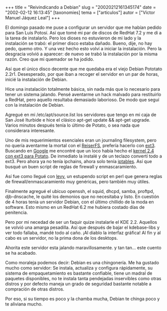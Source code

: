 +++
title = "Reivindicando a Debian"
slug = "20020212161345174"
date = "2002-02-12 16:13:45"
[taxonomies]
tema = ["articulos"]
autor = ["Víctor Manuel Jáquez Leal"]
+++

El domingo pasado me puse a configurar un servidor que me habían pedido
para San Luis Potosí. Así que tomé mi par de discos de RedHat 7.2 y me
di a la tarea de instalarlo. Pero los dioses no estuvieron de mi lado y
la instalación se trabó: el primer disco estaba dañado. Bueno, dije, no
hay pedo, quemo otro. Y una vez hecho esto volví a iniciar la
instalación. Pero la desgracia volvió a aparecer: de nuevo se trabó la
instalación por la misma razón. Creo que mi quemador se ha jodido.

Así que el único disco decente que me quedaba era el viejo Debian
Pototato 2.2r1. Desesperado, por que iban a recoger el servidor en un
par de horas, inicié la instalación de Debian.

<!-- more -->
Hice una instalación totalmente básica, sin nada más que lo necesario
para tener un sistema jalando. Pensé aventarme un hack malvado para
restituirlo a RedHat, pero aquello resultaba demasiado laborioso. De
modo que seguí con la instalación de Debian.

Agregué en mi /etc/apt/source.list los servidores que tengo en mi caja
de San José Iturbide e hice el clásico apt-get update && apt-get
upgrade. Varios minutos después tenía lo último de Potato, o sea nada
que considerara interesante.

Uno de mis requerimientos esenciales eran un journaling filesystem, pero
no quería aventarme la mortal con el
[ReiserFS](http://www.reiserfs.org), prefería hacerlo con
[ext3](http://www.zip.com.au/~akpm/linux/ext3/). Buscando en
[Google](http://www.google.com) me encontré que un loco había hecho el
[kernel 2.4 con ext3 para
Potato](http://www.fs.tum.de/~bunk/kernel-24.html). De inmediato la
instalé y de un teclazo convertí todo a ext3. Pero ahora ya no tenía
ipchains, ahora solo tenía [iptables](http://netfiler.samba.org). Así
que busqué un buen script de reglas de firewall y enmascaramiento.

Así fue como llegué con [levy](http://muse.linuxmafia.org/levy/), un
estupendo script en perl que genera reglas de firewall/enmascaramiento
muy genéricas, pero también muy útiles.

Finalmente agregué el ubicuo openssh, el squid, dhcpd, samba, proftpd,
djb-dnscache, le quité los demonios que no necesitaba y listo. En
cuestión de 4 horas tenía un servidor Debian, con el último chillido de
la moda en software. Esto mismo en un RedHat 6.2 me hubiera costado días
de penitencia.

Pero por mi necedad de ser un faquir quize instalarle el KDE 2.2.
Aquellos se volvió una amarga pesadilla. Así que después de bajar el
kdebase-libs y ver todo fallaba, mandé todo al caño. ¡Al diablo la
interfaz gráfica! Al fin y al cabo es un servidor, no la prima dona de
los desktops.

Ahorita este servidor esta jalando maravillosamente. y tan tan... este
cuento se ha acabado.

Como moraleja podemos decir: Debian es una chingonería. Me ha gustado
mucho como servidor: Se instala, actualiza y configura rápidamente, su
sistema de empaquetamiento es bastante confiable, tiene un madral de
paquetes disponibles, no te instala tanta pendejadas inservibles como
otras distros y por defecto maneja un grado de seguridad bastante
notable a compración de otras distros.

Por eso, si su tiempo es poco y la chamba mucha, Debian te chinga poco y
te aliviana mucho.

